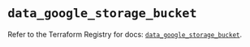 # `data_google_storage_bucket`

Refer to the Terraform Registry for docs: [`data_google_storage_bucket`](https://registry.terraform.io/providers/hashicorp/google/6.33.0/docs/data-sources/storage_bucket).

